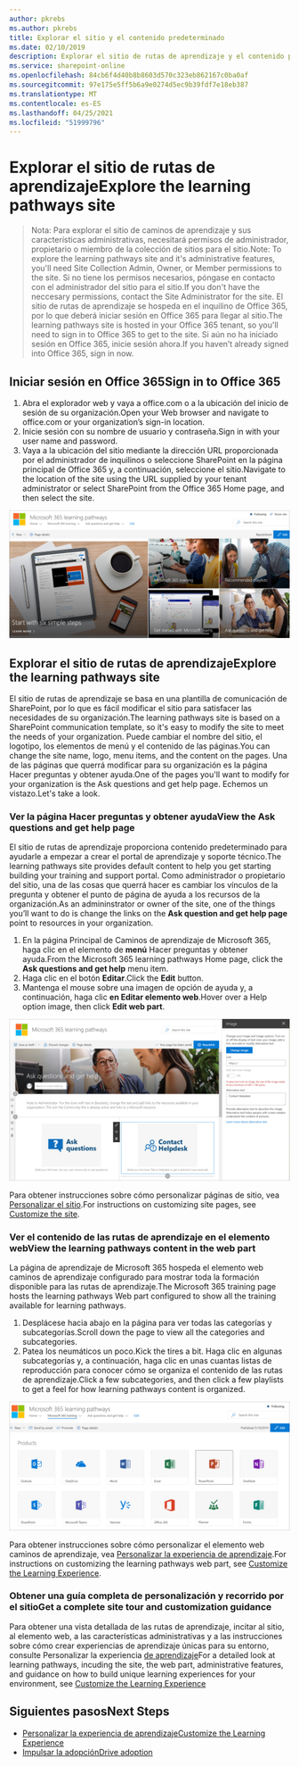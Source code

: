 ```yaml
---
author: pkrebs
ms.author: pkrebs
title: Explorar el sitio y el contenido predeterminado
ms.date: 02/10/2019
description: Explorar el sitio de rutas de aprendizaje y el contenido predeterminado
ms.service: sharepoint-online
ms.openlocfilehash: 84cb6f4d40b8b8603d570c323eb862167c0ba0af
ms.sourcegitcommit: 97e175e5ff5b6a9e0274d5ec9b39fdf7e18eb387
ms.translationtype: MT
ms.contentlocale: es-ES
ms.lasthandoff: 04/25/2021
ms.locfileid: "51999796"
---
```

# <a name="explore-the-learning-pathways-site"></a><span data-ttu-id="f3ddc-103">Explorar el sitio de rutas de aprendizaje</span><span class="sxs-lookup"><span data-stu-id="f3ddc-103">Explore the learning pathways site</span></span>

> <span data-ttu-id="f3ddc-104">Nota: Para explorar el sitio de caminos de aprendizaje y sus características administrativas, necesitará permisos de administrador, propietario o miembro de la colección de sitios para el sitio.</span><span class="sxs-lookup"><span data-stu-id="f3ddc-104">Note: To explore the learning pathways site and it's administrative features, you'll need Site Collection Admin, Owner, or Member permissions to the site.</span></span> <span data-ttu-id="f3ddc-105">Si no tiene los permisos necesarios, póngase en contacto con el administrador del sitio para el sitio.</span><span class="sxs-lookup"><span data-stu-id="f3ddc-105">If you don't have the neccesary permissions, contact the Site Administrator for the site.</span></span> <span data-ttu-id="f3ddc-106">El sitio de rutas de aprendizaje se hospeda en el inquilino de Office 365, por lo que deberá iniciar sesión en Office 365 para llegar al sitio.</span><span class="sxs-lookup"><span data-stu-id="f3ddc-106">The learning pathways site is hosted in your Office 365 tenant, so you'll need to sign in to Office 365 to get to the site.</span></span> <span data-ttu-id="f3ddc-107">Si aún no ha iniciado sesión en Office 365, inicie sesión ahora.</span><span class="sxs-lookup"><span data-stu-id="f3ddc-107">If you haven’t already signed into Office 365, sign in now.</span></span> 

## <a name="sign-in-to-office-365"></a><span data-ttu-id="f3ddc-108">Iniciar sesión en Office 365</span><span class="sxs-lookup"><span data-stu-id="f3ddc-108">Sign in to Office 365</span></span> 

1.  <span data-ttu-id="f3ddc-109">Abra el explorador web y vaya a office.com o a la ubicación del inicio de sesión de su organización.</span><span class="sxs-lookup"><span data-stu-id="f3ddc-109">Open your Web browser and navigate to office.com or your organization’s sign-in location.</span></span> 
2.  <span data-ttu-id="f3ddc-110">Inicie sesión con su nombre de usuario y contraseña.</span><span class="sxs-lookup"><span data-stu-id="f3ddc-110">Sign in with your user name and password.</span></span>
3.  <span data-ttu-id="f3ddc-111">Vaya a la ubicación del sitio mediante la dirección URL proporcionada por el administrador de inquilinos o seleccione SharePoint en la página principal de Office 365 y, a continuación, seleccione el sitio.</span><span class="sxs-lookup"><span data-stu-id="f3ddc-111">Navigate to the location of the site using the URL supplied by your tenant administrator or select SharePoint from the Office 365 Home page, and then select the site.</span></span> 

![cg-introducing.png](media/cg-introducing.png)

## <a name="explore-the-learning-pathways-site"></a><span data-ttu-id="f3ddc-113">Explorar el sitio de rutas de aprendizaje</span><span class="sxs-lookup"><span data-stu-id="f3ddc-113">Explore the learning pathways site</span></span>

<span data-ttu-id="f3ddc-114">El sitio de rutas de aprendizaje se basa en una plantilla de comunicación de SharePoint, por lo que es fácil modificar el sitio para satisfacer las necesidades de su organización.</span><span class="sxs-lookup"><span data-stu-id="f3ddc-114">The learning pathways site is based on a SharePoint communication template, so it's easy to modify the site to meet the needs of your organization.</span></span> <span data-ttu-id="f3ddc-115">Puede cambiar el nombre del sitio, el logotipo, los elementos de menú y el contenido de las páginas.</span><span class="sxs-lookup"><span data-stu-id="f3ddc-115">You can change the site name, logo, menu items, and the content on the pages.</span></span> <span data-ttu-id="f3ddc-116">Una de las páginas que querrá modificar para su organización es la página Hacer preguntas y obtener ayuda.</span><span class="sxs-lookup"><span data-stu-id="f3ddc-116">One of the pages you'll want to modify for your organization is the Ask questions and get help page.</span></span> <span data-ttu-id="f3ddc-117">Echemos un vistazo.</span><span class="sxs-lookup"><span data-stu-id="f3ddc-117">Let's take a look.</span></span>

### <a name="view-the-ask-questions-and-get-help-page"></a><span data-ttu-id="f3ddc-118">Ver la página Hacer preguntas y obtener ayuda</span><span class="sxs-lookup"><span data-stu-id="f3ddc-118">View the Ask questions and get help page</span></span>

<span data-ttu-id="f3ddc-119">El sitio de rutas de aprendizaje proporciona contenido predeterminado para ayudarle a empezar a crear el portal de aprendizaje y soporte técnico.</span><span class="sxs-lookup"><span data-stu-id="f3ddc-119">The learning pathways site provides default content to help you get starting building your training and support portal.</span></span> <span data-ttu-id="f3ddc-120">Como administrador o propietario del sitio, una de las cosas que querrá hacer es  cambiar los vínculos de la pregunta y obtener el punto de página de ayuda a los recursos de la organización.</span><span class="sxs-lookup"><span data-stu-id="f3ddc-120">As an admininstrator or owner of the site, one of the things you’ll want to do is change the links on the **Ask question and get help page** point to resources in your organization.</span></span> 

1.  <span data-ttu-id="f3ddc-121">En la página Principal de Caminos de aprendizaje de Microsoft 365, haga clic en el elemento de **menú** Hacer preguntas y obtener ayuda.</span><span class="sxs-lookup"><span data-stu-id="f3ddc-121">From the Microsoft 365 learning pathways Home page, click the **Ask questions and get help** menu item.</span></span>
2.  <span data-ttu-id="f3ddc-122">Haga clic en el botón **Editar**.</span><span class="sxs-lookup"><span data-stu-id="f3ddc-122">Click the **Edit** button.</span></span>
3.  <span data-ttu-id="f3ddc-123">Mantenga el mouse sobre una imagen de opción de ayuda y, a continuación, haga clic **en Editar elemento web**.</span><span class="sxs-lookup"><span data-stu-id="f3ddc-123">Hover over a Help option image, then click **Edit web part**.</span></span>

![cg-edithelp.png](media/cg-edithelp.png)

<span data-ttu-id="f3ddc-125">Para obtener instrucciones sobre cómo personalizar páginas de sitio, vea [Personalizar el sitio](custom_edithelp.md).</span><span class="sxs-lookup"><span data-stu-id="f3ddc-125">For instructions on customizing site pages, see [Customize the site](custom_edithelp.md).</span></span>

### <a name="view-the-learning-pathways-content-in-the-web-part"></a><span data-ttu-id="f3ddc-126">Ver el contenido de las rutas de aprendizaje en el elemento web</span><span class="sxs-lookup"><span data-stu-id="f3ddc-126">View the learning pathways content in the web part</span></span>
<span data-ttu-id="f3ddc-127">La página de aprendizaje de Microsoft 365 hospeda el elemento web caminos de aprendizaje configurado para mostrar toda la formación disponible para las rutas de aprendizaje.</span><span class="sxs-lookup"><span data-stu-id="f3ddc-127">The Microsoft 365 training page hosts the learning pathways Web part configured to show all the training available for learning pathways.</span></span> 

1. <span data-ttu-id="f3ddc-128">Desplácese hacia abajo en la página para ver todas las categorías y subcategorías.</span><span class="sxs-lookup"><span data-stu-id="f3ddc-128">Scroll down the page to view all the categories and subcategories.</span></span>
2. <span data-ttu-id="f3ddc-129">Patea los neumáticos un poco.</span><span class="sxs-lookup"><span data-stu-id="f3ddc-129">Kick the tires a bit.</span></span> <span data-ttu-id="f3ddc-130">Haga clic en algunas subcategorías y, a continuación, haga clic en unas cuantas listas de reproducción para conocer cómo se organiza el contenido de las rutas de aprendizaje.</span><span class="sxs-lookup"><span data-stu-id="f3ddc-130">Click a few subcategories, and then click a few playlists to get a feel for how learning pathways content is organized.</span></span> 

![cg-gotoall.png](media/cg-gotoall.png)

<span data-ttu-id="f3ddc-132">Para obtener instrucciones sobre cómo personalizar el elemento web caminos de aprendizaje, vea [Personalizar la experiencia de aprendizaje](custom_overview.md).</span><span class="sxs-lookup"><span data-stu-id="f3ddc-132">For instructions on customizing the learning pathways web part, see [Customize the Learning Experience](custom_overview.md).</span></span>

### <a name="get-a-complete-site-tour-and-customization-guidance"></a><span data-ttu-id="f3ddc-133">Obtener una guía completa de personalización y recorrido por el sitio</span><span class="sxs-lookup"><span data-stu-id="f3ddc-133">Get a complete site tour and customization guidance</span></span>
<span data-ttu-id="f3ddc-134">Para obtener una vista detallada de las rutas de aprendizaje, incitar al sitio, al elemento web, a las características administrativas y a las instrucciones sobre cómo crear experiencias de aprendizaje únicas para su entorno, consulte Personalizar la experiencia [de aprendizaje](custom_overview.md)</span><span class="sxs-lookup"><span data-stu-id="f3ddc-134">For a detailed look at learning pathways, incuding the site, the web part, administrative features, and guidance on how to build unique learning experiences for your environment, see [Customize the Learning Experience](custom_overview.md)</span></span>

## <a name="next-steps"></a><span data-ttu-id="f3ddc-135">Siguientes pasos</span><span class="sxs-lookup"><span data-stu-id="f3ddc-135">Next Steps</span></span>
- [<span data-ttu-id="f3ddc-136">Personalizar la experiencia de aprendizaje</span><span class="sxs-lookup"><span data-stu-id="f3ddc-136">Customize the Learning Experience</span></span>](custom_overview.md)
- [<span data-ttu-id="f3ddc-137">Impulsar la adopción</span><span class="sxs-lookup"><span data-stu-id="f3ddc-137">Drive adoption</span></span>](driveadoption.md) 

